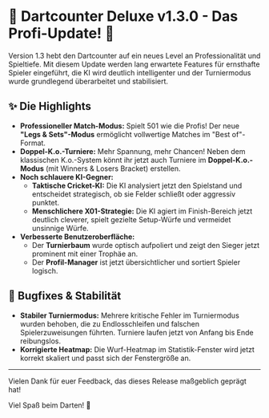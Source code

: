 # 🎉 Dartcounter Deluxe v1.3.0 - Das Profi-Update! 🎉

Version 1.3 hebt den Dartcounter auf ein neues Level an Professionalität und Spieltiefe. Mit diesem Update werden lang erwartete Features für ernsthafte Spieler eingeführt, die KI wird deutlich intelligenter und der Turniermodus wurde grundlegend überarbeitet und stabilisiert.

## ✨ Die Highlights

*   **Professioneller Match-Modus:** Spielt 501 wie die Profis! Der neue **"Legs & Sets"-Modus** ermöglicht vollwertige Matches im "Best of"-Format.
*   **Doppel-K.o.-Turniere:** Mehr Spannung, mehr Chancen! Neben dem klassischen K.o.-System könnt ihr jetzt auch Turniere im **Doppel-K.o.-Modus** (mit Winners & Losers Bracket) erstellen.
*   **Noch schlauere KI-Gegner:**
    *   **Taktische Cricket-KI:** Die KI analysiert jetzt den Spielstand und entscheidet strategisch, ob sie Felder schließt oder aggressiv punktet.
    *   **Menschlichere X01-Strategie:** Die KI agiert im Finish-Bereich jetzt deutlich cleverer, spielt gezielte Setup-Würfe und vermeidet unsinnige Würfe.
*   **Verbesserte Benutzeroberfläche:**
    *   Der **Turnierbaum** wurde optisch aufpoliert und zeigt den Sieger jetzt prominent mit einer Trophäe an.
    *   Der **Profil-Manager** ist jetzt übersichtlicher und sortiert Spieler logisch.

## 🔧 Bugfixes & Stabilität

*   **Stabiler Turniermodus:** Mehrere kritische Fehler im Turniermodus wurden behoben, die zu Endlosschleifen und falschen Spielerzuweisungen führten. Turniere laufen jetzt von Anfang bis Ende reibungslos.
*   **Korrigierte Heatmap:** Die Wurf-Heatmap im Statistik-Fenster wird jetzt korrekt skaliert und passt sich der Fenstergröße an.

---

Vielen Dank für euer Feedback, das dieses Release maßgeblich geprägt hat!

Viel Spaß beim Darten! 🎯